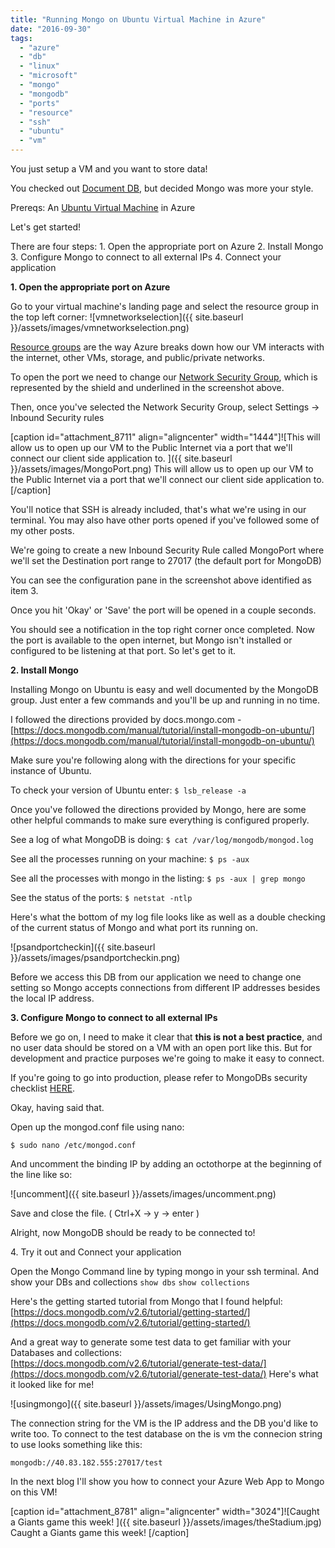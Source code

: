 ```yaml
---
title: "Running Mongo on Ubuntu Virtual Machine in Azure"
date: "2016-09-30"
tags: 
  - "azure"
  - "db"
  - "linux"
  - "microsoft"
  - "mongo"
  - "mongodb"
  - "ports"
  - "resource"
  - "ssh"
  - "ubuntu"
  - "vm"
---
```


You just setup a VM and you want to store data!

You checked out [Document DB](https://azure.microsoft.com/en-us/services/documentdb/), but decided Mongo was more your style.

Prereqs: An [Ubuntu Virtual Machine](http://timmyreilly.azurewebsites.net/intro-to-ubuntu-virtual-machines-on-azure/) in Azure

Let's get started!

There are four steps: 1. Open the appropriate port on Azure 2. Install Mongo 3. Configure Mongo to connect to all external IPs 4. Connect your application

**1\. Open the appropriate port on Azure**

Go to your virtual machine's landing page and select the resource group in the top left corner: ![vmnetworkselection]({{ site.baseurl }}/assets/images/vmnetworkselection.png)

[Resource groups](https://azure.microsoft.com/en-us/documentation/articles/resource-group-overview/) are the way Azure breaks down how our VM interacts with the internet, other VMs, storage, and public/private networks.

To open the port we need to change our [Network Security Group](https://azure.microsoft.com/en-us/documentation/articles/virtual-networks-nsg/), which is represented by the shield and underlined in the screenshot above.

Then, once you've selected the Network Security Group, select Settings -> Inbound Security rules

\[caption id="attachment\_8711" align="aligncenter" width="1444"\]![This will allow us to open up our VM to the Public Internet via a port that we'll connect our client side application to. ]({{ site.baseurl }}/assets/images/MongoPort.png) This will allow us to open up our VM to the Public Internet via a port that we'll connect our client side application to. \[/caption\]

You'll notice that SSH is already included, that's what we're using in our terminal. You may also have other ports opened if you've followed some of my other posts.

We're going to create a new Inbound Security Rule called MongoPort where we'll set the Destination port range to 27017 (the default port for MongoDB)

You can see the configuration pane in the screenshot above identified as item 3.

Once you hit 'Okay' or 'Save' the port will be opened in a couple seconds.

You should see a notification in the top right corner once completed. Now the port is available to the open internet, but Mongo isn't installed or configured to be listening at that port. So let's get to it.

**2\. Install Mongo**

Installing Mongo on Ubuntu is easy and well documented by the MongoDB group. Just enter a few commands and you'll be up and running in no time.

I followed the directions provided by docs.mongo.com - [https://docs.mongodb.com/manual/tutorial/install-mongodb-on-ubuntu/](https://docs.mongodb.com/manual/tutorial/install-mongodb-on-ubuntu/)

Make sure you're following along with the directions for your specific instance of Ubuntu.

To check your version of Ubuntu enter: `$ lsb_release -a`

Once you've followed the directions provided by Mongo, here are some other helpful commands to make sure everything is configured properly.

See a log of what MongoDB is doing: `$ cat /var/log/mongodb/mongod.log`

See all the processes running on your machine: `$ ps -aux`

See all the processes with mongo in the listing: `$ ps -aux | grep mongo`

See the status of the ports: `$ netstat -ntlp`

Here's what the bottom of my log file looks like as well as a double checking of the current status of Mongo and what port its running on.

![psandportcheckin]({{ site.baseurl }}/assets/images/psandportcheckin.png)

Before we access this DB from our application we need to change one setting so Mongo accepts connections from different IP addresses besides the local IP address.

**3\. Configure Mongo to connect to all external IPs**

Before we go on, I need to make it clear that **this is not a best practice**, and no user data should be stored on a VM with an open port like this. But for development and practice purposes we're going to make it easy to connect.

If you're going to go into production, please refer to MongoDBs security checklist [HERE](https://docs.mongodb.com/manual/administration/security-checklist/).

Okay, having said that.

Open up the mongod.conf file using nano:

`$ sudo nano /etc/mongod.conf`

And uncomment the binding IP by adding an octothorpe at the beginning of the line like so:

![uncomment]({{ site.baseurl }}/assets/images/uncomment.png)

Save and close the file. ( Ctrl+X -> y -> enter )

Alright, now MongoDB should be ready to be connected to!

4\. Try it out and Connect your application

Open the Mongo Command line by typing mongo in your ssh terminal. And show your DBs and collections `show dbs` `show collections`

Here's the getting started tutorial from Mongo that I found helpful: [https://docs.mongodb.com/v2.6/tutorial/getting-started/](https://docs.mongodb.com/v2.6/tutorial/getting-started/)

And a great way to generate some test data to get familiar with your Databases and collections: [https://docs.mongodb.com/v2.6/tutorial/generate-test-data/](https://docs.mongodb.com/v2.6/tutorial/generate-test-data/) Here's what it looked like for me!

![usingmongo]({{ site.baseurl }}/assets/images/UsingMongo.png)

The connection string for the VM is the IP address and the DB you'd like to write too. To connect to the test database on the is vm the connecion string to use looks something like this:

`mongodb://40.83.182.555:27017/test`

In the next blog I'll show you how to connect your Azure Web App to Mongo on this VM!

\[caption id="attachment\_8781" align="aligncenter" width="3024"\]![Caught a Giants game this week! ]({{ site.baseurl }}/assets/images/theStadium.jpg) Caught a Giants game this week! \[/caption\]

